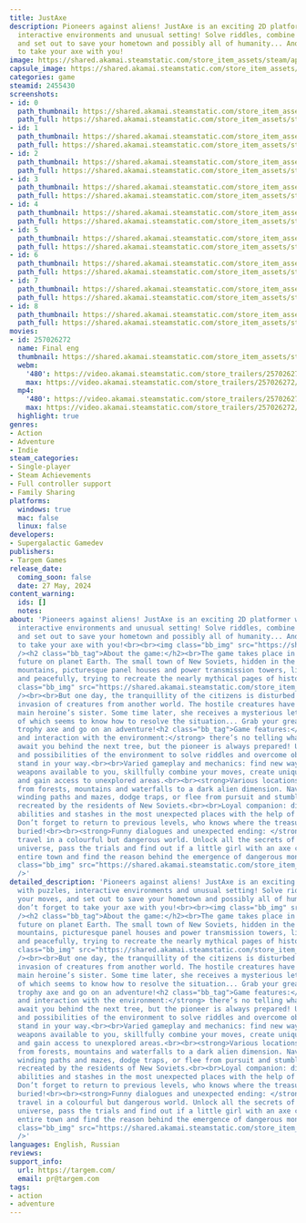 ```yaml
---
title: JustAxe
description: Pioneers against aliens! JustAxe is an exciting 2D platformer with puzzles,
  interactive environments and unusual setting! Solve riddles, combine your moves,
  and set out to save your hometown and possibly all of humanity... And don’t forget
  to take your axe with you!
image: https://shared.akamai.steamstatic.com/store_item_assets/steam/apps/2455430/header.jpg?t=1732097643
capsule_image: https://shared.akamai.steamstatic.com/store_item_assets/steam/apps/2455430/capsule_231x87.jpg?t=1732097643
categories: game
steamid: 2455430
screenshots:
- id: 0
  path_thumbnail: https://shared.akamai.steamstatic.com/store_item_assets/steam/apps/2455430/ss_f0c6bb8f294c2a7ecb57af0bcb051884b65d8113.600x338.jpg?t=1732097643
  path_full: https://shared.akamai.steamstatic.com/store_item_assets/steam/apps/2455430/ss_f0c6bb8f294c2a7ecb57af0bcb051884b65d8113.1920x1080.jpg?t=1732097643
- id: 1
  path_thumbnail: https://shared.akamai.steamstatic.com/store_item_assets/steam/apps/2455430/ss_8db9d8c76d237ddda49c191804e38cd3c28649f1.600x338.jpg?t=1732097643
  path_full: https://shared.akamai.steamstatic.com/store_item_assets/steam/apps/2455430/ss_8db9d8c76d237ddda49c191804e38cd3c28649f1.1920x1080.jpg?t=1732097643
- id: 2
  path_thumbnail: https://shared.akamai.steamstatic.com/store_item_assets/steam/apps/2455430/ss_064cbe4ddee6550f8dbb1bad20a0540eabba6e98.600x338.jpg?t=1732097643
  path_full: https://shared.akamai.steamstatic.com/store_item_assets/steam/apps/2455430/ss_064cbe4ddee6550f8dbb1bad20a0540eabba6e98.1920x1080.jpg?t=1732097643
- id: 3
  path_thumbnail: https://shared.akamai.steamstatic.com/store_item_assets/steam/apps/2455430/ss_1aa1aa5e73f7cc326e97ac4b630e200d51af5f93.600x338.jpg?t=1732097643
  path_full: https://shared.akamai.steamstatic.com/store_item_assets/steam/apps/2455430/ss_1aa1aa5e73f7cc326e97ac4b630e200d51af5f93.1920x1080.jpg?t=1732097643
- id: 4
  path_thumbnail: https://shared.akamai.steamstatic.com/store_item_assets/steam/apps/2455430/ss_1f2257133ea0be62b4592c9056e413919f1948a6.600x338.jpg?t=1732097643
  path_full: https://shared.akamai.steamstatic.com/store_item_assets/steam/apps/2455430/ss_1f2257133ea0be62b4592c9056e413919f1948a6.1920x1080.jpg?t=1732097643
- id: 5
  path_thumbnail: https://shared.akamai.steamstatic.com/store_item_assets/steam/apps/2455430/ss_d3114e06f6e8b99744af9c0fb8f6bff48e87e75c.600x338.jpg?t=1732097643
  path_full: https://shared.akamai.steamstatic.com/store_item_assets/steam/apps/2455430/ss_d3114e06f6e8b99744af9c0fb8f6bff48e87e75c.1920x1080.jpg?t=1732097643
- id: 6
  path_thumbnail: https://shared.akamai.steamstatic.com/store_item_assets/steam/apps/2455430/ss_fa71e616e825872fa51ce78d143d1d1447360d85.600x338.jpg?t=1732097643
  path_full: https://shared.akamai.steamstatic.com/store_item_assets/steam/apps/2455430/ss_fa71e616e825872fa51ce78d143d1d1447360d85.1920x1080.jpg?t=1732097643
- id: 7
  path_thumbnail: https://shared.akamai.steamstatic.com/store_item_assets/steam/apps/2455430/ss_6319605d99a7212e5e33ce4e5ec0b33dd04a13e1.600x338.jpg?t=1732097643
  path_full: https://shared.akamai.steamstatic.com/store_item_assets/steam/apps/2455430/ss_6319605d99a7212e5e33ce4e5ec0b33dd04a13e1.1920x1080.jpg?t=1732097643
- id: 8
  path_thumbnail: https://shared.akamai.steamstatic.com/store_item_assets/steam/apps/2455430/ss_1c78793f363b042c3da5ec7f7a429005cefea8a2.600x338.jpg?t=1732097643
  path_full: https://shared.akamai.steamstatic.com/store_item_assets/steam/apps/2455430/ss_1c78793f363b042c3da5ec7f7a429005cefea8a2.1920x1080.jpg?t=1732097643
movies:
- id: 257026272
  name: Final eng
  thumbnail: https://shared.akamai.steamstatic.com/store_item_assets/steam/apps/257026272/movie.293x165.jpg?t=1716887994
  webm:
    '480': https://video.akamai.steamstatic.com/store_trailers/257026272/movie480_vp9.webm?t=1716887994
    max: https://video.akamai.steamstatic.com/store_trailers/257026272/movie_max_vp9.webm?t=1716887994
  mp4:
    '480': https://video.akamai.steamstatic.com/store_trailers/257026272/movie480.mp4?t=1716887994
    max: https://video.akamai.steamstatic.com/store_trailers/257026272/movie_max.mp4?t=1716887994
  highlight: true
genres:
- Action
- Adventure
- Indie
steam_categories:
- Single-player
- Steam Achievements
- Full controller support
- Family Sharing
platforms:
  windows: true
  mac: false
  linux: false
developers:
- Supergalactiс Gamedev
publishers:
- Targem Games
release_date:
  coming_soon: false
  date: 27 May, 2024
content_warning:
  ids: []
  notes:
about: 'Pioneers against aliens! JustAxe is an exciting 2D platformer with puzzles,
  interactive environments and unusual setting! Solve riddles, combine your moves,
  and set out to save your hometown and possibly all of humanity... And don’t forget
  to take your axe with you!<br><br><img class="bb_img" src="https://shared.akamai.steamstatic.com/store_item_assets/steam/apps/2455430/extras/1.gif?t=1732097643"
  /><h2 class="bb_tag">About the game:</h2><br>The game takes place in the distant
  future on planet Earth. The small town of New Soviets, hidden in the forest behind
  mountains, picturesque panel houses and power transmission towers, lives quietly
  and peacefully, trying to recreate the nearly mythical pages of history of the past.<br><br><img
  class="bb_img" src="https://shared.akamai.steamstatic.com/store_item_assets/steam/apps/2455430/extras/2.gif?t=1732097643"
  /><br><br>But one day, the tranquillity of the citizens is disturbed by a mysterious
  invasion of creatures from another world. The hostile creatures have kidnapped the
  main heroine’s sister. Some time later, she receives a mysterious letter, the author
  of which seems to know how to resolve the situation... Grab your great-grandfather’s
  trophy axe and go on an adventure!<h2 class="bb_tag">Game features:</h2><br><strong>Puzzles
  and interaction with the environment:</strong> there’s no telling what difficulties
  await you behind the next tree, but the pioneer is always prepared! Use the clues
  and possibilities of the environment to solve riddles and overcome obstacles that
  stand in your way.<br><br>Varied gameplay and mechanics: find new ways to use the
  weapons available to you, skillfully combine your moves, create unique tactics,
  and gain access to unexplored areas.<br><br><strong>Various locations:</strong>
  from forests, mountains and waterfalls to a dark alien dimension. Navigate through
  winding paths and mazes, dodge traps, or flee from pursuit and stumble upon artefacts
  recreated by the residents of New Soviets.<br><br>Loyal companion: discover new
  abilities and stashes in the most unexpected places with the help of a new friend.
  Don’t forget to return to previous levels, who knows where the treasure might be
  buried!<br><br><strong>Funny dialogues and unexpected ending: </strong>you will
  travel in a colourful but dangerous world. Unlock all the secrets of this amazing
  universe, pass the trials and find out if a little girl with an axe can save an
  entire town and find the reason behind the emergence of dangerous monsters?<br><br><img
  class="bb_img" src="https://shared.akamai.steamstatic.com/store_item_assets/steam/apps/2455430/extras/3.gif?t=1732097643"
  />'
detailed_description: 'Pioneers against aliens! JustAxe is an exciting 2D platformer
  with puzzles, interactive environments and unusual setting! Solve riddles, combine
  your moves, and set out to save your hometown and possibly all of humanity... And
  don’t forget to take your axe with you!<br><br><img class="bb_img" src="https://shared.akamai.steamstatic.com/store_item_assets/steam/apps/2455430/extras/1.gif?t=1732097643"
  /><h2 class="bb_tag">About the game:</h2><br>The game takes place in the distant
  future on planet Earth. The small town of New Soviets, hidden in the forest behind
  mountains, picturesque panel houses and power transmission towers, lives quietly
  and peacefully, trying to recreate the nearly mythical pages of history of the past.<br><br><img
  class="bb_img" src="https://shared.akamai.steamstatic.com/store_item_assets/steam/apps/2455430/extras/2.gif?t=1732097643"
  /><br><br>But one day, the tranquillity of the citizens is disturbed by a mysterious
  invasion of creatures from another world. The hostile creatures have kidnapped the
  main heroine’s sister. Some time later, she receives a mysterious letter, the author
  of which seems to know how to resolve the situation... Grab your great-grandfather’s
  trophy axe and go on an adventure!<h2 class="bb_tag">Game features:</h2><br><strong>Puzzles
  and interaction with the environment:</strong> there’s no telling what difficulties
  await you behind the next tree, but the pioneer is always prepared! Use the clues
  and possibilities of the environment to solve riddles and overcome obstacles that
  stand in your way.<br><br>Varied gameplay and mechanics: find new ways to use the
  weapons available to you, skillfully combine your moves, create unique tactics,
  and gain access to unexplored areas.<br><br><strong>Various locations:</strong>
  from forests, mountains and waterfalls to a dark alien dimension. Navigate through
  winding paths and mazes, dodge traps, or flee from pursuit and stumble upon artefacts
  recreated by the residents of New Soviets.<br><br>Loyal companion: discover new
  abilities and stashes in the most unexpected places with the help of a new friend.
  Don’t forget to return to previous levels, who knows where the treasure might be
  buried!<br><br><strong>Funny dialogues and unexpected ending: </strong>you will
  travel in a colourful but dangerous world. Unlock all the secrets of this amazing
  universe, pass the trials and find out if a little girl with an axe can save an
  entire town and find the reason behind the emergence of dangerous monsters?<br><br><img
  class="bb_img" src="https://shared.akamai.steamstatic.com/store_item_assets/steam/apps/2455430/extras/3.gif?t=1732097643"
  />'
languages: English, Russian
reviews:
support_info:
  url: https://targem.com/
  email: pr@targem.com
tags:
- action
- adventure
---
```


